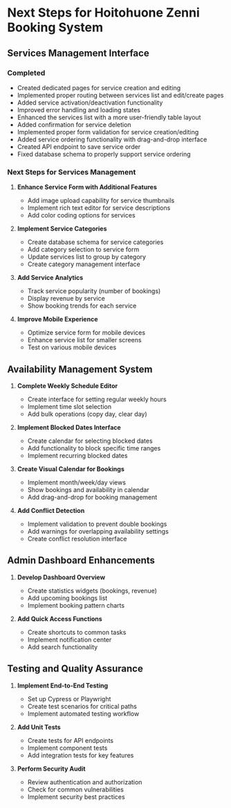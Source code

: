 # Next Steps for Hoitohuone Zenni Booking System

## Services Management Interface

### Completed
- Created dedicated pages for service creation and editing
- Implemented proper routing between services list and edit/create pages
- Added service activation/deactivation functionality
- Improved error handling and loading states
- Enhanced the services list with a more user-friendly table layout
- Added confirmation for service deletion
- Implemented proper form validation for service creation/editing
- Added service ordering functionality with drag-and-drop interface
- Created API endpoint to save service order
- Fixed database schema to properly support service ordering

### Next Steps for Services Management

1. **Enhance Service Form with Additional Features**
   - Add image upload capability for service thumbnails
   - Implement rich text editor for service descriptions
   - Add color coding options for services

2. **Implement Service Categories**
   - Create database schema for service categories
   - Add category selection to service form
   - Update services list to group by category
   - Create category management interface

3. **Add Service Analytics**
   - Track service popularity (number of bookings)
   - Display revenue by service
   - Show booking trends for each service

4. **Improve Mobile Experience**
   - Optimize service form for mobile devices
   - Enhance service list for smaller screens
   - Test on various mobile devices

## Availability Management System

1. **Complete Weekly Schedule Editor**
   - Create interface for setting regular weekly hours
   - Implement time slot selection
   - Add bulk operations (copy day, clear day)

2. **Implement Blocked Dates Interface**
   - Create calendar for selecting blocked dates
   - Add functionality to block specific time ranges
   - Implement recurring blocked dates

3. **Create Visual Calendar for Bookings**
   - Implement month/week/day views
   - Show bookings and availability in calendar
   - Add drag-and-drop for booking management

4. **Add Conflict Detection**
   - Implement validation to prevent double bookings
   - Add warnings for overlapping availability settings
   - Create conflict resolution interface

## Admin Dashboard Enhancements

1. **Develop Dashboard Overview**
   - Create statistics widgets (bookings, revenue)
   - Add upcoming bookings list
   - Implement booking pattern charts

2. **Add Quick Access Functions**
   - Create shortcuts to common tasks
   - Implement notification center
   - Add search functionality

## Testing and Quality Assurance

1. **Implement End-to-End Testing**
   - Set up Cypress or Playwright
   - Create test scenarios for critical paths
   - Implement automated testing workflow

2. **Add Unit Tests**
   - Create tests for API endpoints
   - Implement component tests
   - Add integration tests for key features

3. **Perform Security Audit**
   - Review authentication and authorization
   - Check for common vulnerabilities
   - Implement security best practices 